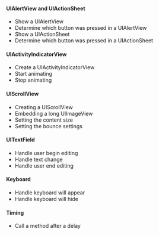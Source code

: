 #### UIAlertView and UIActionSheet

- Show a UIAlertView
- Determine which button was pressed in a UIAlertView
- Show a UIActionSheet
- Determine which button was pressed in a UIActionSheet

#### UIActivityIndicatorView

- Create a UIActivityIndicatorView
- Start animating
- Stop animating

#### UIScrollView

- Creating a UIScrollView
- Embedding a long UIImageView
- Setting the content size
- Setting the bounce settings

#### UITextField

- Handle user begin editing
- Handle text change
- Handle user end editing

#### Keyboard

- Handle keyboard will appear
- Handle keyboard will hide

#### Timing

- Call a method after a delay
